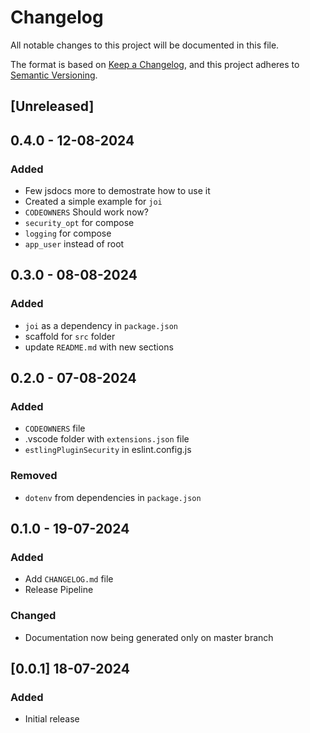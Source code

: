 # Changelog

All notable changes to this project will be documented in this file.

The format is based on [Keep a Changelog](https://keepachangelog.com/en/1.1.0/),
and this project adheres to [Semantic Versioning](https://semver.org/spec/v2.0.0.html).

## [Unreleased]

## 0.4.0 - 12-08-2024

### Added

- Few jsdocs more to demostrate how to use it
- Created a simple example for `joi`
- `CODEOWNERS` Should work now?
- `security_opt` for compose
- `logging` for compose
- `app_user` instead of root

## 0.3.0 - 08-08-2024

### Added

- `joi` as a dependency in `package.json`
- scaffold for `src` folder
- update `README.md` with new sections

## 0.2.0 - 07-08-2024

### Added

- `CODEOWNERS` file
- .vscode folder with `extensions.json` file
- `estlingPluginSecurity` in eslint.config.js

### Removed

- `dotenv` from dependencies in `package.json`

## 0.1.0 - 19-07-2024

### Added

- Add `CHANGELOG.md` file
- Release Pipeline

### Changed

- Documentation now being generated only on master branch

## [0.0.1] 18-07-2024

### Added

- Initial release
